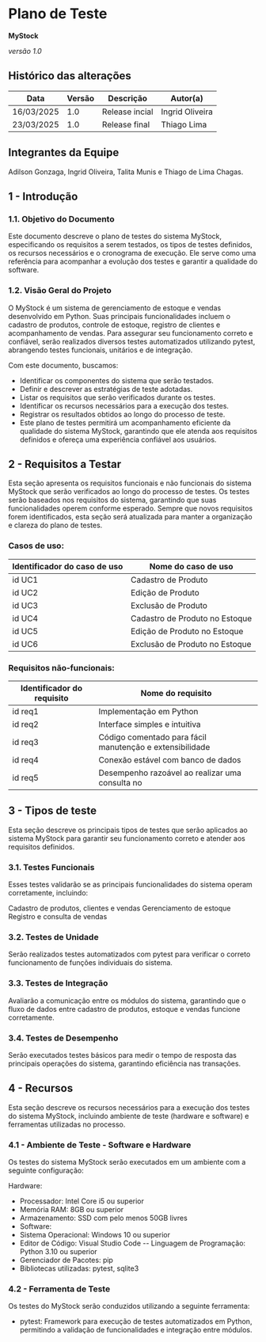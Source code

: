 # Plano de Teste

**MyStock**

*versão 1.0*

## Histórico das alterações

   Data    | Versão |    Descrição   | Autor(a)
-----------|--------|----------------|-----------------
16/03/2025 |  1.0   | Release incial | Ingrid Oliveira
23/03/2025 |  1.0   | Release final  | Thiago Lima

## Integrantes da Equipe
Adilson Gonzaga, Ingrid Oliveira, Talita Munis e Thiago de Lima Chagas.

## 1 - Introdução

### 1.1. Objetivo do Documento
Este documento descreve o plano de testes do sistema MyStock, especificando os requisitos a serem testados, os tipos de testes definidos, os recursos necessários e o cronograma de execução. Ele serve como uma referência para acompanhar a evolução dos testes e garantir a qualidade do software.

### 1.2. Visão Geral do Projeto
O MyStock é um sistema de gerenciamento de estoque e vendas desenvolvido em Python. Suas principais funcionalidades incluem o cadastro de produtos, controle de estoque, registro de clientes e acompanhamento de vendas. Para assegurar seu funcionamento correto e confiável, serão realizados diversos testes automatizados utilizando pytest, abrangendo testes funcionais, unitários e de integração.

Com este documento, buscamos:

- Identificar os componentes do sistema que serão testados.
- Definir e descrever as estratégias de teste adotadas.
- Listar os requisitos que serão verificados durante os testes.
- Identificar os recursos necessários para a execução dos testes.
- Registrar os resultados obtidos ao longo do processo de teste.
- Este plano de testes permitirá um acompanhamento eficiente da qualidade do sistema MyStock, garantindo que ele atenda aos requisitos definidos e ofereça uma experiência confiável aos usuários.

## 2 - Requisitos a Testar

Esta seção apresenta os requisitos funcionais e não funcionais do sistema MyStock que serão verificados ao longo do processo de testes. Os testes serão baseados nos requisitos do sistema, garantindo que suas funcionalidades operem conforme esperado. Sempre que novos requisitos forem identificados, esta seção será atualizada para manter a organização e clareza do plano de testes.

### Casos de uso:

Identificador do caso de uso | Nome do caso de uso
-----------------------------|------------------------------------
id UC1                       |  Cadastro de Produto
id UC2                       |  Edição de Produto
id UC3                       |  Exclusão de Produto
id UC4                       |  Cadastro de Produto no Estoque
id UC5                       |  Edição de Produto no Estoque
id UC6                       |  Exclusão de Produto no Estoque
                 

### Requisitos não-funcionais:

Identificador do requisito   | Nome do requisito
-----------------------------|---------------------------------------------------------------
id req1                      |      Implementação em Python
id req2                      |      Interface simples e intuitiva
id req3                      |      Código comentado para fácil manutenção e extensibilidade
id req4                      |      Conexão estável com banco de dados
id req5                      |      Desempenho razoável ao realizar uma consulta no 


## 3 - Tipos de teste

Esta seção descreve os principais tipos de testes que serão aplicados ao sistema MyStock para garantir seu funcionamento correto e atender aos requisitos definidos.

### 3.1. Testes Funcionais
Esses testes validarão se as principais funcionalidades do sistema operam corretamente, incluindo:

Cadastro de produtos, clientes e vendas
Gerenciamento de estoque
Registro e consulta de vendas

### 3.2. Testes de Unidade
Serão realizados testes automatizados com pytest para verificar o correto funcionamento de funções individuais do sistema.

### 3.3. Testes de Integração
Avaliarão a comunicação entre os módulos do sistema, garantindo que o fluxo de dados entre cadastro de produtos, estoque e vendas funcione corretamente.

### 3.4. Testes de Desempenho
Serão executados testes básicos para medir o tempo de resposta das principais operações do sistema, garantindo eficiência nas transações.

## 4 - Recursos
Esta seção descreve os recursos necessários para a execução dos testes do sistema MyStock, incluindo ambiente de teste (hardware e software) e ferramentas utilizadas no processo.

### 4.1 - Ambiente de Teste - Software e Hardware
Os testes do sistema MyStock serão executados em um ambiente com a seguinte configuração:

Hardware:
- Processador: Intel Core i5 ou superior
- Memória RAM: 8GB ou superior
- Armazenamento: SSD com pelo menos 50GB livres
- Software:
- Sistema Operacional: Windows 10 ou superior
- Editor de Código: Visual Studio Code
-- Linguagem de Programação: Python 3.10 ou superior
- Gerenciador de Pacotes: pip
- Bibliotecas utilizadas: pytest, sqlite3 

### 4.2 - Ferramenta de Teste
Os testes do MyStock serão conduzidos utilizando a seguinte ferramenta:

- pytest: Framework para execução de testes automatizados em Python, permitindo a validação de funcionalidades e integração entre módulos.
